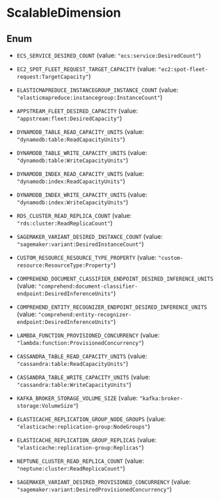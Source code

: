 

# ScalableDimension

## Enum


* `ECS_SERVICE_DESIRED_COUNT` (value: `"ecs:service:DesiredCount"`)

* `EC2_SPOT_FLEET_REQUEST_TARGET_CAPACITY` (value: `"ec2:spot-fleet-request:TargetCapacity"`)

* `ELASTICMAPREDUCE_INSTANCEGROUP_INSTANCE_COUNT` (value: `"elasticmapreduce:instancegroup:InstanceCount"`)

* `APPSTREAM_FLEET_DESIRED_CAPACITY` (value: `"appstream:fleet:DesiredCapacity"`)

* `DYNAMODB_TABLE_READ_CAPACITY_UNITS` (value: `"dynamodb:table:ReadCapacityUnits"`)

* `DYNAMODB_TABLE_WRITE_CAPACITY_UNITS` (value: `"dynamodb:table:WriteCapacityUnits"`)

* `DYNAMODB_INDEX_READ_CAPACITY_UNITS` (value: `"dynamodb:index:ReadCapacityUnits"`)

* `DYNAMODB_INDEX_WRITE_CAPACITY_UNITS` (value: `"dynamodb:index:WriteCapacityUnits"`)

* `RDS_CLUSTER_READ_REPLICA_COUNT` (value: `"rds:cluster:ReadReplicaCount"`)

* `SAGEMAKER_VARIANT_DESIRED_INSTANCE_COUNT` (value: `"sagemaker:variant:DesiredInstanceCount"`)

* `CUSTOM_RESOURCE_RESOURCE_TYPE_PROPERTY` (value: `"custom-resource:ResourceType:Property"`)

* `COMPREHEND_DOCUMENT_CLASSIFIER_ENDPOINT_DESIRED_INFERENCE_UNITS` (value: `"comprehend:document-classifier-endpoint:DesiredInferenceUnits"`)

* `COMPREHEND_ENTITY_RECOGNIZER_ENDPOINT_DESIRED_INFERENCE_UNITS` (value: `"comprehend:entity-recognizer-endpoint:DesiredInferenceUnits"`)

* `LAMBDA_FUNCTION_PROVISIONED_CONCURRENCY` (value: `"lambda:function:ProvisionedConcurrency"`)

* `CASSANDRA_TABLE_READ_CAPACITY_UNITS` (value: `"cassandra:table:ReadCapacityUnits"`)

* `CASSANDRA_TABLE_WRITE_CAPACITY_UNITS` (value: `"cassandra:table:WriteCapacityUnits"`)

* `KAFKA_BROKER_STORAGE_VOLUME_SIZE` (value: `"kafka:broker-storage:VolumeSize"`)

* `ELASTICACHE_REPLICATION_GROUP_NODE_GROUPS` (value: `"elasticache:replication-group:NodeGroups"`)

* `ELASTICACHE_REPLICATION_GROUP_REPLICAS` (value: `"elasticache:replication-group:Replicas"`)

* `NEPTUNE_CLUSTER_READ_REPLICA_COUNT` (value: `"neptune:cluster:ReadReplicaCount"`)

* `SAGEMAKER_VARIANT_DESIRED_PROVISIONED_CONCURRENCY` (value: `"sagemaker:variant:DesiredProvisionedConcurrency"`)



